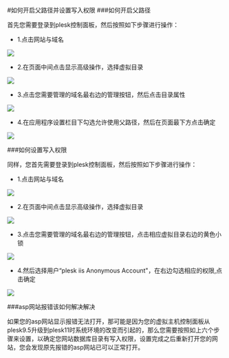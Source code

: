 <!-- --- tag: plesk 父路径 虚拟主机 -->
<!-- --- title: 如何开启父路径并设置写入权限 -->
#如何开启父路径并设置写入权限
###如何开启父路径

首先您需要登录到plesk控制面板，然后按照如下步骤进行操作：

*  1.点击网站与域名

![](http://ww3.sinaimg.cn/large/a74ecc4cjw1dzavciyxybj.jpg)

*  2.在页面中间点击显示高级操作，选择虚拟目录

![](http://ww4.sinaimg.cn/large/a74eed94jw1dzavg3ktnmj.jpg)

*  3.点击您需要管理的域名最右边的管理按钮，然后点击目录属性

![](http://ww2.sinaimg.cn/large/a74e55b4jw1dzax7dhdlvj.jpg)

*  4.在应用程序设置栏目下勾选允许使用父路径，然后在页面最下方点击确定

![](http://ww4.sinaimg.cn/large/a74ecc4cjw1dzbvve29g6j.jpg)


###如何设置写入权限

同样，您首先需要登录到plesk控制面板，然后按照如下步骤进行操作：

*   1.点击网站与域名

![](http://ww3.sinaimg.cn/large/a74ecc4cjw1dzavciyxybj.jpg)

*   2.在页面中间点击显示高级操作，选择虚拟目录

![](http://ww4.sinaimg.cn/large/a74eed94jw1dzavg3ktnmj.jpg)

*   3.点击您需要管理的域名最右边的管理按钮，点击相应虚拟目录右边的黄色小锁

![](http://ww3.sinaimg.cn/large/a74eed94jw1dzbwu5mnd8j.jpg)

*   4.然后选择用户“plesk iis Anonymous Account"，在右边勾选相应的权限,点击确定       

![](http://ww1.sinaimg.cn/large/a74e55b4jw1dzbx2fo34uj.jpg)


###asp网站报错该如何解决解决

如果您的asp网站显示报错无法打开，那可能是因为您的虚拟主机控制面板从plesk9.5升级到plesk11时系统环境的改变而引起的，那么您需要按照如上六个步骤来设置，以确定您网站数据库目录有写入权限，设置完成之后重新打开您的网站，您会发现原先报错的asp网站已可以正常打开。